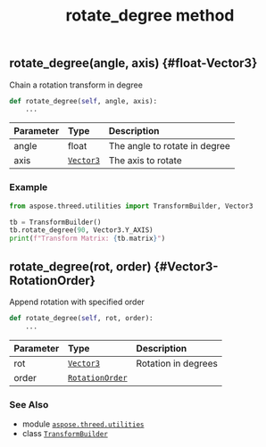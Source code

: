 ﻿---
title: rotate_degree method
second_title: Aspose.3D for Python via .NET API References
description: 
type: docs
weight: 80
url: /python-net/aspose.threed.utilities/transformbuilder/rotate_degree/
is_root: false
---

## rotate_degree(angle, axis) {#float-Vector3}

Chain a rotation transform in degree



```python
def rotate_degree(self, angle, axis):
    ...
```


| Parameter | Type | Description |
| :- | :- | :- |
| angle | float | The angle to rotate in degree |
| axis | [`Vector3`](/3d/python-net/aspose.threed.utilities/vector3) | The axis to rotate |

### Example 


```python
from aspose.threed.utilities import TransformBuilder, Vector3

tb = TransformBuilder()
tb.rotate_degree(90, Vector3.Y_AXIS)
print(f"Transform Matrix: {tb.matrix}")

```


## rotate_degree(rot, order) {#Vector3-RotationOrder}

Append rotation with specified order



```python
def rotate_degree(self, rot, order):
    ...
```


| Parameter | Type | Description |
| :- | :- | :- |
| rot | [`Vector3`](/3d/python-net/aspose.threed.utilities/vector3) | Rotation in degrees |
| order | [`RotationOrder`](/3d/python-net/aspose.threed.utilities/rotationorder) |  |



### See Also
* module [`aspose.threed.utilities`](../../)
* class [`TransformBuilder`](/3d/python-net/aspose.threed.utilities/transformbuilder)
